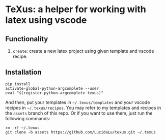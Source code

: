 # TeXus: a helper for working with latex using vscode

## Functionality
1. `create`: create a new latex project using given template and vscode recipe.

## Installation
```
pip install .
activate-global-python-argcomplete --user
eval "$(register-python-argcomplete texus)"
```

And then, put your templates in `~/.texus/templates` and your vscode recipes in `~/.texus/recipes`. You may refer to my templates and recipes in the `assets` branch of this repo. Or if you want to use them, just run the following commands:
```
rm -rf ~/.texus
git clone -b assets https://github.com/LucidaLu/texus.git ~/.texus
```
